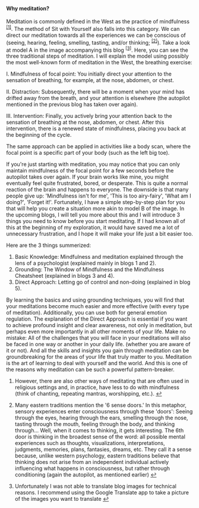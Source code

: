 #### Why meditation?

Meditation is commonly defined in the West as the practice of mindfulness <sup class="footnote-ref"><a href="#bffn1" id="bffnref1">[1]</a></sup>. The method of Sit with Yourself also falls into this category. We can direct our meditation towards all the experiences we can be conscious of (seeing, hearing, feeling, smelling, tasting, and/or thinking; <sup class="footnote-ref"><a href="#bffn2" id="bffnref2">[2]</a></sup>). Take a look at model A in the image accompanying this blog <sup class="footnote-ref"><a href="#bffn3" id="bffnref3">[3]</a></sup>. Here, you can see the three traditional steps of meditation. I will explain the model using possibly the most well-known form of meditation in the West, the breathing exercise: 

I. Mindfulness of focal point: You initially direct your attention to the sensation of breathing, for example, at the nose, abdomen, or chest.

II. Distraction: Subsequently, there will be a moment when your mind has drifted away from the breath, and your attention is elsewhere (the autopilot mentioned in the previous blog has taken over again).

III. Intervention: Finally, you actively bring your attention back to the sensation of breathing at the nose, abdomen, or chest. After this intervention, there is a renewed state of mindfulness, placing you back at the beginning of the cycle.

The same approach can be applied in activities like a body scan, where the focal point is a specific part of your body (such as the left big toe).

If you're just starting with meditation, you may notice that you can only maintain mindfulness of the focal point for a few seconds before the autopilot takes over again. If your brain works like mine, you might eventually feel quite frustrated, bored, or desperate. This is quite a normal reaction of the brain and happens to everyone. The downside is that many people give up: 'Mindfulness isn't for me', 'This is too airy-fairy', 'What am I doing?', 'Forget it!'. Fortunately, I have a simple step-by-step plan for you that will help you create a situation more akin to model B of the image.
In the upcoming blogs, I will tell you more about this and I will introduce 3 things you need to know before you start meditating. If I had known all of this at the beginning of my exploration, it would have saved me a lot of unnecessary frustration, and I hope it will make your life just a bit easier too.

Here are the 3 things summerized:
1. Basic Knowledge: Mindfulness and meditation explained through the lens of a psychologist (explained mainly in blogs 1 and 2).
2. Grounding: The Window of Mindfulness and the Mindfulness Cheatsheet (explained in blogs 3 and 4).
3. Direct Approach: Letting go of control and non-doing (explained in blog 5).

By learning the basics and using grounding techniques, you will find that your meditations become much easier and more effective (with every type of meditation). Additionally, you can use both for general emotion regulation. The explanation of the Direct Approach is essential if you want to achieve profound insight and clear awareness, not only in meditation, but perhaps even more importantly in all other moments of your life. Make no mistake: All of the challenges that you will face in your meditations will also be faced in one way or another in your daily life. (whether you are aware of it or not). And all the skills and insights you gain through meditation can be groundbreaking for the areas of your life that truly matter to you. Meditation is the art of learning to deal with yourself and the world. And this is one of the reasons why meditation can be such a powerful pattern-breaker.

<section class="footnotes">
  <ol class="footnotes-list">
    <li id="bffn1" class="footnote-item">
      <p class="footnote-item">
         However, there are also other ways of meditating that are often used in religious settings and, in practice, have less to do with mindfulness (think of chanting, repeating mantras, worshipping, etc.).  </sup><a href="#bffnref1" class="footnote-backref">↩</a>
      </p>
    </li>
    <li id="bffn2" class="footnote-item">
      <p class="footnote-item">
        Many eastern traditions mention the '6 sense doors.' In this metaphor, sensory experiences enter consciousness through these 'doors': Seeing through the eyes, hearing through the ears, smelling through the nose, tasting through the mouth, feeling through the body, and thinking through... Well, when it comes to thinking, it gets interesting. The 6th door is thinking in the broadest sense of the word: all possible mental experiences such as thoughts, visualizations, interpretations, judgments, memories, plans, fantasies, dreams, etc. They call it a sense because, unlike western psychology, eastern traditions believe that thinking does not arise from an independent individual actively influencing what happens in consciousness, but rather through conditioning (again the autopilot, as mentioned earlier) </sup><a href="#bffnref2" class="footnote-backref">↩</a>
      </p>
    </li>
    <li id="bffn3" class="footnote-item">
      <p class="footnote-item">
       Unfortunately I was not able to translate blog images for technical reasons. I recommend using the Google Translate app to take a picture of the images you want to translate </sup><a href="#bffnref3" class="footnote-backref">↩</a>
      </p>
    </li>
  </ol>
</section>

